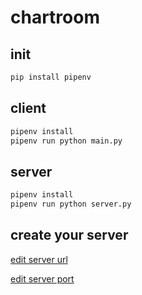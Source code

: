 # chartroom

## init

```sh
pip install pipenv
```

## client

```sh
pipenv install
pipenv run python main.py
```

## server

```sh
pipenv install
pipenv run python server.py
```

## create your server

[edit server url](https://github.com/a3510377/chatroom/blob/master/client/main.py#L11)

[edit server port](https://github.com/a3510377/chatroom/blob/master/server/server.py#L184)
